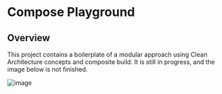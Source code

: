 # Compose Playground

## Overview
This project contains a boilerplate of a modular approach using Clean Architecture concepts and composite build.
It is still in progress, and the image below is not finished.

![image](https://github.com/user-attachments/assets/e07de6f8-5c41-4bf0-842b-6e999d1d0534)
